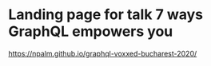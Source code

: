 # Landing page for talk 7 ways GraphQL empowers you

https://npalm.github.io/graphql-voxxed-bucharest-2020/